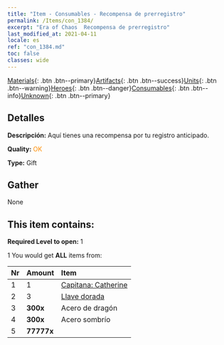 ```yaml
---
title: "Item - Consumables - Recompensa de prerregistro"
permalink: /Items/con_1384/
excerpt: "Era of Chaos  Recompensa de prerregistro"
last_modified_at: 2021-04-11
locale: es
ref: "con_1384.md"
toc: false
classes: wide
---
```

 [Materials](/es/Items/){: .btn .btn--primary}[Artifacts](/es/Items/Artifacts/){: .btn .btn--success}[Units](/es/Items/Units/){: .btn .btn--warning}[Heroes](/es/Items/Heroes/){: .btn .btn--danger}[Consumables](/es/Items/Consumables/){: .btn .btn--info}[Unknown](/es/Items/Unknown/){: .btn .btn--primary}

## Detalles
 **Descripción:** Aquí tienes una recompensa por tu registro anticipado.

 **Quality:** <span style="color: #FF8C00">OK</span>

 **Type:** Gift

## Gather

  None

## This item contains:

 **Required Level to open:** 1

 1 You would get **ALL** items  from:

  | Nr | Amount |     Item    |
  |:---|:-------|:------------|
  | 1 | 1 | [Capitana: Catherine](/es/Items/con_1029/) | 
  | 2 | 3 | [Llave dorada](/es/Items/con_783/) | 
  | 3 |  **300x** | Acero de dragón |  | 
  | 4 |  **300x** | Acero sombrío |  | 
  | 5 |  **77777x** | <i class="fas fa-coins"/> |  | 
